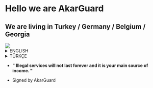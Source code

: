 # Hello we are AkarGuard
## We are living in Turkey / Germany / Belgium / Georgia

<img src="https://cdn.discordapp.com/attachments/1031646083539021847/1034411784372756490/akar.jpg" />

<details>
  <summary>ENGLISH</summary>
     
  <details>
    <summary>WHO WE ARE?</summary>
        We are young people living in Turkey, studying at university and wanting to advance in the fields of software and cyber security. We always wanted to help             other developer teams by sharing our projects as open source. We think that open source sharing is a project that can set an example for other young software           developers. We also have a cyber security company in the Republic of Turkey. Our goal as a company and team is to add something to the world of software and           cybersecurity. We are the AkarGuard team.
  </details>

  <details>
    <summary>OUR PROJECTS</summary>
        We have a few projects that we are currently developing.
    
  <details>
          <summary>AkarGuard</summary>
        AkarGuard = It is a project that prevents DDoS / DoS attacks at all layers with its artificial intelligence. When we did stress tests in our project, it met           814GB requests in 24 hours and proved itself without crashing.
      </details>
        <details>
          <summary>AkarGuard DDoS Stresser</summary>
             The AkarGuard DDoS Stresser project is stress-tested by sending a large amount of requests to a site with permission to test it. We analyze the high                    demand load on the site and start working on the necessary protection measures.
        </details>
        <details>
          <summary>AkarGuard Servers</summary>
             We host AkarGuard servers within our own structure. We sponsor many famous people, institutions and popular games. Where's we sponsors: "Dungeon Rampage,                Can Foster, dStat"
        </details>
        <details>
          <summary>TurnLab PDF viewer</summary>
             Some of the departments we studied at the university were done by distance education. Sometimes we couldn't keep up with the instructor's pace or we had                to check some parts from the previous pages. Therefore, as a project, we share this system as open source for distance education students.
        </details>
    
  </details>

</details>

<details>
  <summary>TÜRKÇE</summary>
 
     
  <details>
    <summary>BİZ KİMİZ?</summary>
    Türkiye'de yaşayan, üniversitede okuyan, yazılım ve siber güvenlik alanlarında ilerlemek isteyen gençleriz. Projelerimizi açık kaynak olarak paylaşarak her zaman       diğer geliştirici ekiplere yardımcı olmak istedik. Açık kaynak paylaşımının diğer genç yazılımcılara örnek olabilecek bir proje olduğunu düşünüyoruz. Türkiye           Cumhuriyeti'nde de bir siber güvenlik şirketimiz var. Şirket ve ekip olarak hedefimiz, yazılım ve siber güvenlik dünyasına bir şeyler katmaktır. Biz AkarGuard         ekibiyiz.
  </details>
  
  <details>
    <summary>PROJELERİMİZ</summary>
       Şu anda geliştirmekte olduğumuz birkaç projemiz var.

    
  <details>
          <summary>AkarGuard</summary>
        AkarGuard = Yapay zekası ile tüm katmanlarda DDoS/DoS saldırılarını engelleyen bir projedir. Projemizde stres testleri yaptığımızda 24 saat içinde 814GB               talepleri karşıladı ve çökmeden kendini kanıtladı.
        </details>
    
  <details>
          <summary>AKARGUARD DDoS Stresser</summary>
             AkarGuard DDoS Stresser projesi, test izni olan bir siteye çok sayıda istek gönderilerek stres testi yapılır. Sahadaki yüksek talep yükünü analiz ediyor                ve gerekli koruma önlemleri üzerinde çalışmaya başlıyoruz.
        </details>
    
  <details>
          <summary>AkarGuard Servers</summary>
             AkarGuard sunucularını kendi bünyemizde barındırmaktayız. Birçok ünlü kişi, kurum ve popüler oyuna sponsor oluyoruz. Sponsor olduğumuz yer= Dungeon                    Rampage, Can Foster, dStat
        </details>
    
  <details>
          <summary>TurnLab PDF viewer</summary>
             Üniversitede okuduğumuz bölümlerin bir kısmı uzaktan eğitimle yapılıyordu. Bazen hocanın hızına yetişemedik ya da önceki sayfalardan bazı bölümleri                    kontrol etmek zorunda kaldık. Bu nedenle proje olarak bu sistemi uzaktan eğitim öğrencileri için açık kaynak olarak paylaşıyoruz.
        </details>
    
  </details>

</details>




-  **" Illegal services will not last forever and it is your main source of income. "** 

- Signed by AkarGuard
